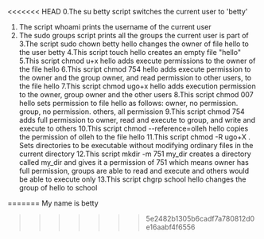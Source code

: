 <<<<<<< HEAD
0.The su betty script switches the current user to 'betty'
1. The script whoami prints the username of the current user
2. The sudo groups script prints all the groups the current user is part of
3.The script sudo chown betty hello changes the owner of file hello to the user betty
4.This script touch hello creates an empty file "hello"
5.This script chmod u+x hello adds execute permissions to the owner of the file hello
6.This script chmod 754 hello adds execute permission to the owner and the group owner, and read permission to other users, to the file hello
7.This script chmod ugo+x hello adds execution permission to the owner, group owner and the other users
8.This script chmod 007 hello sets permission to file hello as follows: owner, no permission. group, no permission. others, all permission
9.This script chmod 754 adds full permission to owner, read and execute to group, and write and execute to others
10.This script chmod --reference=olleh hello copies the permission of olleh to the file hello
11.This script chmod -R ugo+X . Sets directories to be executable without modifying ordinary files in the current directory
12.This script mkdir -m 751 my_dir creates a directory called my_dir and gives it  a permission of 751 which means
owner has full permission, groups are able to read and execute and others would be able to execute only
13.This script chgrp school hello changes the group of hello to school

=======
My name is betty
>>>>>>> 5e2482b1305b6cadf7a780812d0e16aabf4f6556
